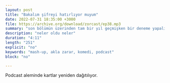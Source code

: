 ```yaml
---
layout: post
title: "Bakalım şifreyi hatırlıyor muyum"
date: 2022-07-31 18:35:00 +3000
file: https://archive.org/download/zorcast/ep38.mp3
summary: "son bölümün üzerinden tam bir yıl geçmişken bir deneme yapalım."
description: "neler oldu neler"
duration: "4:11" 
length: "251"
explicit: "no" 
keywords: "mash-up, akla zarar, komedi, podcast"
block: "no" 

---
```


Podcast aleminde kartlar yeniden dağıtılıyor.